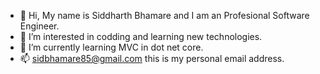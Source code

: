 - 👋 Hi, My name is Siddharth Bhamare and I am an Profesional Software Engineer.
- 👀 I’m interested in codding and learning new technologies.
- 🌱 I’m currently learning MVC in dot net core.
- 📫 sidbhamare85@gmail.com this is my personal email address.
<!---
SiddharthBhamare/SiddharthBhamare is a ✨ special ✨ repository because its `README.md` (this file) appears on your GitHub profile.
You can click the Preview link to take a look at your changes.
--->
